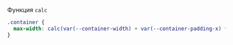 Функция `calc`

```css
.container {
  max-width: calc(var(--container-width) + var(--container-padding-x) * 2);
}
```

